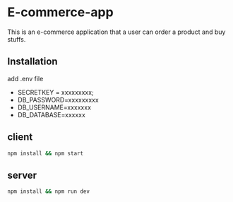 # E-commerce-app

This is an e-commerce application that a user can order a product and buy stuffs.

## Installation

add .env file

- SECRETKEY = xxxxxxxxx;
- DB_PASSWORD=xxxxxxxxx
- DB_USERNAME=xxxxxxx
- DB_DATABASE=xxxxxx

## client

```bash
npm install && npm start
```

## server

```bash
npm install && npm run dev
```
